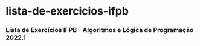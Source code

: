 # lista-de-exercicios-ifpb
### Lista de Exercícios IFPB - Algoritmos e Lógica de Programação 2022.1

